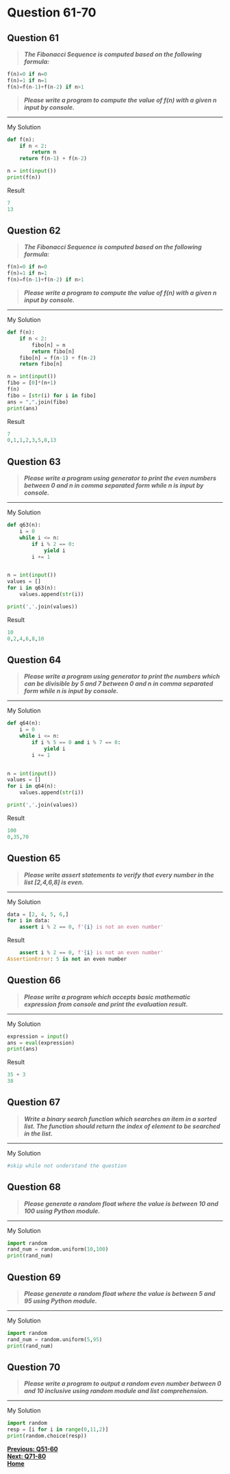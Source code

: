 # Question 61-70

## Question 61

> **_The Fibonacci Sequence is computed based on the following formula:_**  
```python
f(n)=0 if n=0
f(n)=1 if n=1
f(n)=f(n-1)+f(n-2) if n>1
```
> **_Please write a program to compute the value of f(n) with a given n input by console._** 

---
My Solution

```python
def f(n):
    if n < 2:
        return n
    return f(n-1) + f(n-2)

n = int(input())
print(f(n))
```

Result

```python
7
13
```

## Question 62

> **_The Fibonacci Sequence is computed based on the following formula:_**  
```python
f(n)=0 if n=0
f(n)=1 if n=1
f(n)=f(n-1)+f(n-2) if n>1
```
> **_Please write a program to compute the value of f(n) with a given n input by console._**  

---
My Solution

```python
def f(n):
    if n < 2:
        fibo[n] = n
        return fibo[n]
    fibo[n] = f(n-1) + f(n-2)
    return fibo[n]

n = int(input())
fibo = [0]*(n+1) 
f(n)              
fibo = [str(i) for i in fibo]   
ans = ",".join(fibo)   
print(ans)
```

Result

```python
7
0,1,1,2,3,5,8,13
```

## Question 63

> **_Please write a program using generator to print the even numbers between 0 and n in comma separated form while n is input by console._**  

---
My Solution

```python
def q63(n):
    i = 0
    while i <= n:
        if i % 2 == 0:
            yield i
        i += 1


n = int(input())
values = []
for i in q63(n):
    values.append(str(i))

print(','.join(values))
```

Result

```python
10
0,2,4,6,8,10
```

## Question 64

> **_Please write a program using generator to print the numbers which can be divisible by 5 and 7 between 0 and n in comma separated form while n is input by console._**  

---
My Solution

```python
def q64(n):
    i = 0
    while i <= n:
        if i % 5 == 0 and i % 7 == 0:
            yield i
        i += 1


n = int(input())
values = []
for i in q64(n):
    values.append(str(i))

print(','.join(values))
```

Result

```python
100
0,35,70
```

## Question 65

> **_Please write assert statements to verify that every number in the list [2,4,6,8] is even._**  

---
My Solution

```python
data = [2, 4, 5, 6,]
for i in data:
    assert i % 2 == 0, f'{i} is not an even number'

```

Result

```python
    assert i % 2 == 0, f'{i} is not an even number'
AssertionError: 5 is not an even number
```

## Question 66

> **_Please write a program which accepts basic mathematic expression from console and print the evaluation result._**  

---
My Solution

```python
expression = input()
ans = eval(expression)
print(ans)
```

Result

```python
35 + 3
38
```

## Question 67

> **_Write a binary search function which searches an item in a sorted list. The function should return the index of element to be searched in the list._**  

---
My Solution

```python
#skip while not understand the question
```

## Question 68

> **_Please generate a random float where the value is between 10 and 100 using Python module._**  

---
My Solution

```python
import random
rand_num = random.uniform(10,100)
print(rand_num)
```

## Question 69

> **_Please generate a random float where the value is between 5 and 95 using Python module._**  

---
My Solution

```python
import random
rand_num = random.uniform(5,95)
print(rand_num)
```


## Question 70

> **_Please write a program to output a random even number between 0 and 10 inclusive using random module and list comprehension._**  

---
My Solution

```python
import random
resp = [i for i in range(0,11,2)]
print(random.choice(resp))
```

[**Previous: Q51-60**](https://github.com/polo871209/break-the-ice-with-python/blob/main/md/Question%2051-60.md "Q51-60")  
[**Next: Q71-80**](https://github.com/polo871209/break-the-ice-with-python/blob/main/md/Question%2071-80.md "Q71-80")  
[**Home**](https://github.com/polo871209/break-the-ice-with-python "home")
